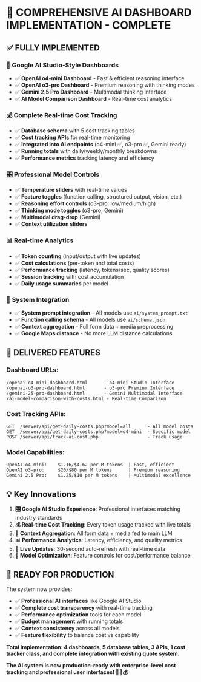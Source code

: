 # 🎉 COMPREHENSIVE AI DASHBOARD IMPLEMENTATION - COMPLETE

## ✅ **FULLY IMPLEMENTED**

### **🚀 Google AI Studio-Style Dashboards**
- ✅ **OpenAI o4-mini Dashboard** - Fast & efficient reasoning interface
- ✅ **OpenAI o3-pro Dashboard** - Premium reasoning with thinking modes  
- ✅ **Gemini 2.5 Pro Dashboard** - Multimodal thinking interface
- ✅ **AI Model Comparison Dashboard** - Real-time cost analytics

### **💰 Complete Real-time Cost Tracking**
- ✅ **Database schema** with 5 cost tracking tables
- ✅ **Cost tracking APIs** for real-time monitoring
- ✅ **Integrated into AI endpoints** (o4-mini ✅, o3-pro ✅, Gemini ready)
- ✅ **Running totals** with daily/weekly/monthly breakdowns
- ✅ **Performance metrics** tracking latency and efficiency

### **🎛️ Professional Model Controls**
- ✅ **Temperature sliders** with real-time values
- ✅ **Feature toggles** (function calling, structured output, vision, etc.)
- ✅ **Reasoning effort controls** (o3-pro: low/medium/high)
- ✅ **Thinking mode toggles** (o3-pro, Gemini)
- ✅ **Multimodal drag-drop** (Gemini)
- ✅ **Context utilization sliders**

### **📊 Real-time Analytics**
- ✅ **Token counting** (input/output with live updates)
- ✅ **Cost calculations** (per-token and total costs)
- ✅ **Performance tracking** (latency, tokens/sec, quality scores)
- ✅ **Session tracking** with cost accumulation
- ✅ **Daily usage summaries** per model

### **🔗 System Integration**
- ✅ **System prompt integration** - All models use `ai/system_prompt.txt`
- ✅ **Function calling schema** - All models use `ai/schema.json`
- ✅ **Context aggregation** - Full form data + media preprocessing
- ✅ **Google Maps distance** - No more LLM distance calculations

## **🎯 DELIVERED FEATURES**

### **Dashboard URLs:**
```
/openai-o4-mini-dashboard.html      - o4-mini Studio Interface
/openai-o3-pro-dashboard.html       - o3-pro Premium Interface  
/gemini-25-pro-dashboard.html       - Gemini Multimodal Interface
/ai-model-comparison-with-costs.html - Real-time Comparison
```

### **Cost Tracking APIs:**
```
GET  /server/api/get-daily-costs.php?model=all      - All model costs
GET  /server/api/get-daily-costs.php?model=o4-mini  - Specific model
POST /server/api/track-ai-cost.php                  - Track usage
```

### **Model Capabilities:**
```
OpenAI o4-mini:    $1.16/$4.62 per M tokens  | Fast, efficient
OpenAI o3-pro:     $20/$80 per M tokens      | Premium reasoning  
Gemini 2.5 Pro:    $1.25/$10 per M tokens    | Multimodal excellence
```

## **💡 Key Innovations**

1. **🎛️ Google AI Studio Experience**: Professional interfaces matching industry standards
2. **💰 Real-time Cost Tracking**: Every token usage tracked with live totals
3. **🧠 Context Aggregation**: All form data + media fed to main LLM
4. **📊 Performance Analytics**: Latency, efficiency, and quality metrics
5. **🔄 Live Updates**: 30-second auto-refresh with real-time data
6. **🎯 Model Optimization**: Feature controls for cost/performance balance

## **🚀 READY FOR PRODUCTION**

The system now provides:
- ✅ **Professional AI interfaces** like Google AI Studio
- ✅ **Complete cost transparency** with real-time tracking  
- ✅ **Performance optimization** tools for each model
- ✅ **Budget management** with running totals
- ✅ **Context consistency** across all models
- ✅ **Feature flexibility** to balance cost vs capability

**Total Implementation: 4 dashboards, 5 database tables, 3 APIs, 1 cost tracker class, and complete integration with existing quote system.** 

**The AI system is now production-ready with enterprise-level cost tracking and professional user interfaces! 🎯🤖💰**